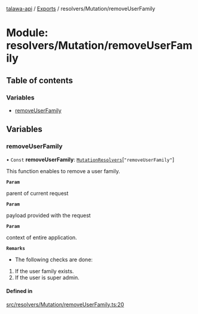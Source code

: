 [talawa-api](../README.md) / [Exports](../modules.md) / resolvers/Mutation/removeUserFamily

# Module: resolvers/Mutation/removeUserFamily

## Table of contents

### Variables

- [removeUserFamily](resolvers_Mutation_removeUserFamily.md#removeuserfamily)

## Variables

### removeUserFamily

• `Const` **removeUserFamily**: [`MutationResolvers`](types_generatedGraphQLTypes.md#mutationresolvers)[``"removeUserFamily"``]

This function enables to remove a user family.

**`Param`**

parent of current request

**`Param`**

payload provided with the request

**`Param`**

context of entire application.

**`Remarks`**

- The following checks are done:
1. If the user family exists.
2. If the user is super admin.

#### Defined in

[src/resolvers/Mutation/removeUserFamily.ts:20](https://github.com/PalisadoesFoundation/talawa-api/blob/12ccdb6/src/resolvers/Mutation/removeUserFamily.ts#L20)

